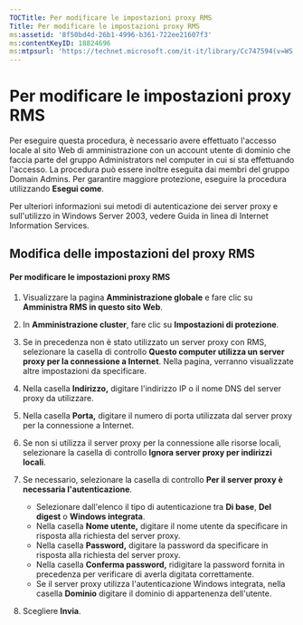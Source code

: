 ```yaml
---
TOCTitle: Per modificare le impostazioni proxy RMS
Title: Per modificare le impostazioni proxy RMS
ms:assetid: '8f50bd4d-26b1-4996-b361-722ee21607f3'
ms:contentKeyID: 18824696
ms:mtpsurl: 'https://technet.microsoft.com/it-it/library/Cc747594(v=WS.10)'
---
```


Per modificare le impostazioni proxy RMS
========================================

Per eseguire questa procedura, è necessario avere effettuato l'accesso locale al sito Web di amministrazione con un account utente di dominio che faccia parte del gruppo Administrators nel computer in cui si sta effettuando l'accesso. La procedura può essere inoltre eseguita dai membri del gruppo Domain Admins. Per garantire maggiore protezione, eseguire la procedura utilizzando **Esegui come**.

Per ulteriori informazioni sui metodi di autenticazione dei server proxy e sull'utilizzo in Windows Server 2003, vedere Guida in linea di Internet Information Services.

Modifica delle impostazioni del proxy RMS
-----------------------------------------

#### Per modificare le impostazioni proxy RMS

1.  Visualizzare la pagina **Amministrazione globale** e fare clic su **Amministra RMS in questo sito Web**.

2.  In **Amministrazione cluster**, fare clic su **Impostazioni di protezione**.

3.  Se in precedenza non è stato utilizzato un server proxy con RMS, selezionare la casella di controllo **Questo computer utilizza un server proxy per la connessione a Internet**. Nella pagina, verranno visualizzate altre impostazioni da specificare.

4.  Nella casella **Indirizzo,** digitare l'indirizzo IP o il nome DNS del server proxy da utilizzare.

5.  Nella casella **Porta,** digitare il numero di porta utilizzata dal server proxy per la connessione a Internet.

6.  Se non si utilizza il server proxy per la connessione alle risorse locali, selezionare la casella di controllo **Ignora server proxy per indirizzi locali**.

7.  Se necessario, selezionare la casella di controllo **Per il server proxy è necessaria l'autenticazione**.

    -   Selezionare dall'elenco il tipo di autenticazione tra **Di base**, **Del digest** o **Windows integrata**.
    -   Nella casella **Nome utente,** digitare il nome utente da specificare in risposta alla richiesta del server proxy.
    -   Nella casella **Password,** digitare la password da specificare in risposta alla richiesta del server proxy.
    -   Nella casella **Conferma password,** ridigitare la password fornita in precedenza per verificare di averla digitata correttamente.
    -   Se il server proxy utilizza l'autenticazione Windows integrata, nella casella **Dominio** digitare il dominio di appartenenza dell'utente.

8.  Scegliere **Invia**.
